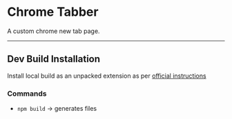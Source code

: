 # Chrome Tabber

A custom chrome new tab page.

---

## Dev Build Installation

Install local build as an unpacked extension as per [official instructions](https://developer.chrome.com/extensions/getstarted)

### Commands

- `npm build` -> generates files
